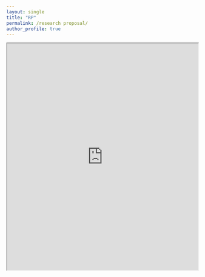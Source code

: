 ```yaml
---
layout: single
title: "RP"
permalink: /research proposal/
author_profile: true
---
```


<iframe src="https://github.com/peilin-chen/peilin-chen.github.io/blob/main/files/Research%20Proposal.pdf" width="100%" height="600px"></iframe>


